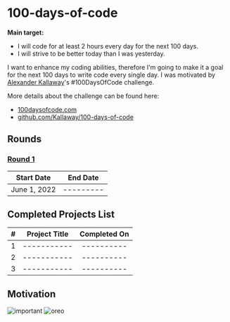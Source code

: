 # 100-days-of-code

**Main target:**

- I will code for at least 2 hours every day for the next 100 days.
- I will strive to be better today than I was yesterday.

I want to enhance my coding abilities, therefore I'm going to make it a goal for the next 100 days to write code every single day. I was motivated by [Alexander Kallaway](https://github.com/Kallaway)'s #100DaysOfCode challenge.

More details about the challenge can be found here:

- [100daysofcode.com](http://100daysofcode.com/)
- [github.com/Kallaway/100-days-of-code](https://github.com/Kallaway/100-days-of-code)

## Rounds

### [Round 1](Round-1/README.md)

|  Start Date  | End Date  |
| :----------: | :-------: |
| June 1, 2022 | --------- |

## Completed Projects List

|  #  | Project Title | Completed On |
| :-: | :-----------: | :----------: |
|  1  |  -----------  |  ----------  |
|  2  |  -----------  |  ----------  |
|  3  |  -----------  |  ----------  |

## Motivation

![important](https://user-images.githubusercontent.com/57343545/171635977-c8028b1b-32f8-4a21-9c66-772c4722d7f4.png)
![oreo](https://user-images.githubusercontent.com/57343545/171636489-7ba9a01d-04dc-4cf4-bcc6-e8b7ff796f39.jpg)
